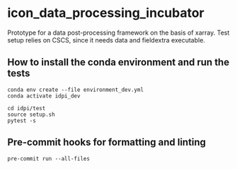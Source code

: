 # icon_data_processing_incubator
Prototype for a data post-processing framework on the basis of xarray.
Test setup relies on CSCS, since it needs data and fieldextra executable.

## How to install the conda environment and run the tests
```
conda env create --file environment_dev.yml
conda activate idpi_dev

cd idpi/test
source setup.sh
pytest -s
```

## Pre-commit hooks for formatting and linting
```
pre-commit run --all-files
```
